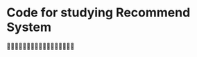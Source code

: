 # Code for studying Recommend System

:sheep::sheep::sheep::sheep::sheep::sheep::sheep::sheep::sheep::sheep::sheep::sheep::sheep::sheep::sheep::sheep::sheep: